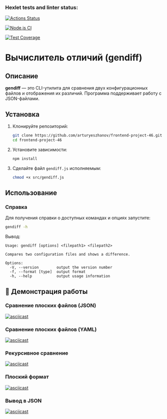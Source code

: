 ### Hexlet tests and linter status:
[![Actions Status](https://github.com/arturyeszhanov/frontend-project-46/actions/workflows/hexlet-check.yml/badge.svg)](https://github.com/arturyeszhanov/frontend-project-46/actions)

[![Node.js CI](https://github.com/arturyeszhanov/frontend-project-46/actions/workflows/nodejs.yml/badge.svg)](https://github.com/arturyeszhanov/frontend-project-46/actions)

[![Test Coverage](https://api.codeclimate.com/v1/badges/639d3e76f1b8874c925d/test_coverage)](https://codeclimate.com/github/arturyeszhanov/frontend-project-46/test_coverage)



# Вычислитель отличий (gendiff)

## Описание
**gendiff** — это CLI-утилита для сравнения двух конфигурационных файлов и отображения их различий. Программа поддерживает работу с JSON-файлами.

## Установка

1. Клонируйте репозиторий:
   ```sh
   git clone https://github.com/arturyeszhanov/frontend-project-46.git
   cd frontend-project-46
   ```
2. Установите зависимости:
   ```sh
   npm install
   ```
3. Сделайте файл `gendiff.js` исполняемым:
   ```sh
   chmod +x src/gendiff.js
   ```

## Использование

### Справка
Для получения справки о доступных командах и опциях запустите:
```sh
gendiff -h
```
Вывод:
```
Usage: gendiff [options] <filepath1> <filepath2>

Compares two configuration files and shows a difference.

Options:
  -V, --version        output the version number
  -f, --format [type]  output format
  -h, --help           output usage information
```

## 📌 Демонстрация работы
### Сравнение плоских файлов (JSON)
[![asciicast](https://asciinema.org/a/gKDzFxQ2vJJUlSNerhrglQGGz.svg)](https://asciinema.org/a/gKDzFxQ2vJJUlSNerhrglQGGz)

### Сравнение плоских файлов (YAML)
[![asciicast](https://asciinema.org/a/1WoQKVL6P8eGfUd6x2qBE1qHg.svg)](https://asciinema.org/a/1WoQKVL6P8eGfUd6x2qBE1qHg)

### Рекурсивное сравнение
[![asciicast](https://asciinema.org/a/o6G7FrV5lkBWYLcLI5ZDbuvCc.svg)](https://asciinema.org/a/o6G7FrV5lkBWYLcLI5ZDbuvCc)

### Плоский формат
[![asciicast](https://asciinema.org/a/k8FFT75GcCd9xfD2N3sOm5l4S.svg)](https://asciinema.org/a/k8FFT75GcCd9xfD2N3sOm5l4S)

### Вывод в JSON
[![asciicast](https://asciinema.org/a/bLaTulvpcdXLj0406hnuSJpjY.svg)](https://asciinema.org/a/bLaTulvpcdXLj0406hnuSJpjY)